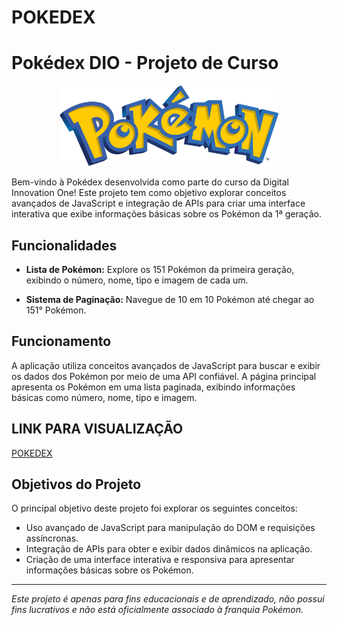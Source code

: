 # POKEDEX
# Pokédex DIO - Projeto de Curso

<p align="center" >
  <img src="Title_Pokemon.png" alt="Pokémon Banner" width="350px"/>
</p>



Bem-vindo à Pokédex desenvolvida como parte do curso da Digital Innovation One! Este projeto tem como objetivo explorar conceitos avançados de JavaScript e integração de APIs para criar uma interface interativa que exibe informações básicas sobre os Pokémon da 1ª geração.

## Funcionalidades

- **Lista de Pokémon:** Explore os 151 Pokémon da primeira geração, exibindo o número, nome, tipo e imagem de cada um.

- **Sistema de Paginação:** Navegue de 10 em 10 Pokémon até chegar ao 151° Pokémon.

## Funcionamento

A aplicação utiliza conceitos avançados de JavaScript para buscar e exibir os dados dos Pokémon por meio de uma API confiável. A página principal apresenta os Pokémon em uma lista paginada, exibindo informações básicas como número, nome, tipo e imagem.

## LINK PARA VISUALIZAÇÃO

[POKEDEX](https://annalaura2.github.io/POKEDEX2/)

## Objetivos do Projeto

O principal objetivo deste projeto foi explorar os seguintes conceitos:

- Uso avançado de JavaScript para manipulação do DOM e requisições assíncronas.
- Integração de APIs para obter e exibir dados dinâmicos na aplicação.
- Criação de uma interface interativa e responsiva para apresentar informações básicas sobre os Pokémon.

---

*Este projeto é apenas para fins educacionais e de aprendizado, não possui fins lucrativos e não está oficialmente associado à franquia Pokémon.*
